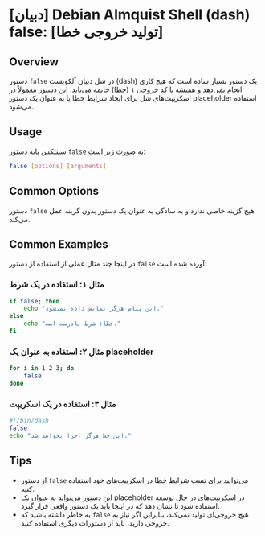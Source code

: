 # [دبیان] Debian Almquist Shell (dash) false: [تولید خروجی خطا]

## Overview
دستور `false` در شل دبیان آلکویست (dash) یک دستور بسیار ساده است که هیچ کاری انجام نمی‌دهد و همیشه با کد خروجی ۱ (خطا) خاتمه می‌یابد. این دستور معمولاً در اسکریپت‌های شل برای ایجاد شرایط خطا یا به عنوان یک دستور placeholder استفاده می‌شود.

## Usage
سینتکس پایه دستور `false` به صورت زیر است:

```bash
false [options] [arguments]
```

## Common Options
دستور `false` هیچ گزینه خاصی ندارد و به سادگی به عنوان یک دستور بدون گزینه عمل می‌کند.

## Common Examples
در اینجا چند مثال عملی از استفاده از دستور `false` آورده شده است:

### مثال ۱: استفاده در یک شرط
```bash
if false; then
    echo "این پیام هرگز نمایش داده نمی‌شود."
else
    echo "خطا: شرط نادرست است."
fi
```

### مثال ۲: استفاده به عنوان یک placeholder
```bash
for i in 1 2 3; do
    false
done
```

### مثال ۳: استفاده در یک اسکریپت
```bash
#!/bin/dash
false
echo "این خط هرگز اجرا نخواهد شد."
```

## Tips
- از دستور `false` می‌توانید برای تست شرایط خطا در اسکریپت‌های خود استفاده کنید.
- این دستور می‌تواند به عنوان یک placeholder در اسکریپت‌های در حال توسعه استفاده شود تا نشان دهد که در اینجا باید یک دستور واقعی قرار گیرد.
- به خاطر داشته باشید که `false` هیچ خروجی‌ای تولید نمی‌کند، بنابراین اگر نیاز به خروجی دارید، باید از دستورات دیگری استفاده کنید.